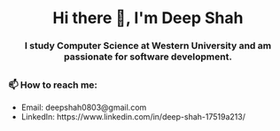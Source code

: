 <h1 align = 'center';>Hi there 👋, I'm Deep Shah</h1>

<h3 align = 'center';>I study Computer Science at Western University and am passionate for software development.<h2>
 
  <h3>📫 How to reach me:</h3>
  <ul>
   <li>Email: deepshah0803@gmail.com</li>
   <li>LinkedIn: https://www.linkedin.com/in/deep-shah-17519a213/</li>
  </ul>

